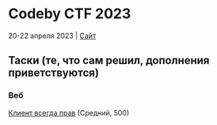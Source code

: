 # Codeby CTF 2023 #
20-22 апреля 2023 | <a href="https://event.codeby.games/" target="_blank">Сайт</a>
## Таски (те, что сам решил, дополнения приветствуются) ##
### Веб ###
[Клиент всегда прав](https://github.com/TheRealTwo/Codeby-CTF-writeups/tree/main/tasks/web/customer_is_always_right) (Средний, 500)

